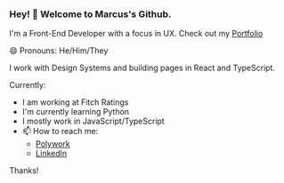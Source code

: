 ### Hey! 👋 Welcome to Marcus's Github.

I'm a Front-End Developer with a focus in UX.
Check out my [Portfolio](www.mjackson89.com/)

😄 Pronouns: He/Him/They

I work with Design Systems and building pages in React and TypeScript.

Currently:
- I am working at Fitch Ratings
- I'm currently learning Python
- I mostly work in JavaScript/TypeScript
- 📫 How to reach me: 
  - [Polywork](https://www.polywork.com/marcusj89)
  - [LinkedIn](https://www.linkedin.com/in/marcus-jackson-626a7a83/)

Thanks!

<!--
This is **Markj89/Markj89** is a ✨ _special_ ✨ repository because its `README.md` (this file) appears on your GitHub profile.


Here are some ideas to get you started:

- 🔭 I’m currently working on ...
- 🌱 I’m currently learning ...
- 👯 I’m looking to collaborate on ...
- 🤔 I’m looking for help with ...
- 💬 Ask me about ...
- 📫 How to reach me: ...

- ⚡ Fun fact: ...
-->

